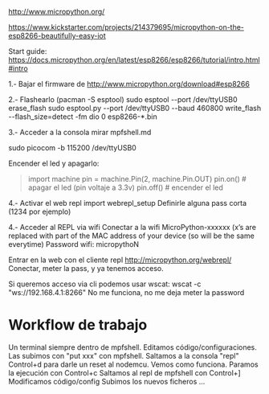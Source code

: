 http://www.micropython.org/

https://www.kickstarter.com/projects/214379695/micropython-on-the-esp8266-beautifully-easy-iot

Start guide: https://docs.micropython.org/en/latest/esp8266/esp8266/tutorial/intro.html#intro

1.- Bajar el firmware de http://www.micropython.org/download#esp8266

2.- Flashearlo (pacman -S esptool)
sudo esptool --port /dev/ttyUSB0 erase_flash
sudo esptool.py --port /dev/ttyUSB0 --baud 460800 write_flash --flash_size=detect -fm dio 0 esp8266-*.bin

3.- Acceder a la consola
mirar mpfshell.md

sudo picocom -b 115200 /dev/ttyUSB0

Encender el led y apagarlo:
> import machine
> pin = machine.Pin(2, machine.Pin.OUT)
> pin.on() # apagar el led (pin voltaje a 3.3v)
> pin.off() # encender el led


4.- Activar el web repl
import webrepl_setup
Definirle alguna pass corta (1234 por ejemplo)

4.- Acceder al REPL via wifi
Conectar a la wifi MicroPython-xxxxxx (x’s are replaced with part of the MAC address of your device (so will be the same everytime)
Password wifi: micropythoN

Entrar en la web con el cliente repl
http://micropython.org/webrepl/
Conectar, meter la pass, y ya tenemos acceso.

Si queremos acceso via cli podemos usar wscat:
wscat -c "ws://192.168.4.1:8266"
  No me funciona, no me deja meter la password



# Workflow de trabajo
Un terminal siempre dentro de mpfshell.
Editamos código/configuraciones.
Las subimos con "put xxx" con mpfshell.
Saltamos a la consola "repl"
Control+d para darle un reset al nodemcu.
Vemos como funciona.
Paramos la ejecución con Control+c
Saltamos al repl de mpfshell con Control+]
Modificamos código/config
Subimos los nuevos ficheros
...
